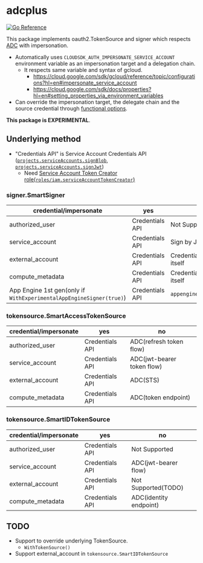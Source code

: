 # adcplus

[![Go Reference](https://pkg.go.dev/badge/github.com/apstndb/adcplus.svg)](https://pkg.go.dev/github.com/apstndb/adcplus)

This package implements oauth2.TokenSource and signer which respects [ADC](https://google.aip.dev/auth/4110) with impersonation.

* Automatically uses `CLOUDSDK_AUTH_IMPERSONATE_SERVICE_ACCOUNT` environment variable as an impersonation target and a delegation chain.
  * It respects same variable and syntax of gcloud.
    * https://cloud.google.com/sdk/gcloud/reference/topic/configurations?hl=en#impersonate_service_account
    * https://cloud.google.com/sdk/docs/properties?hl=en#setting_properties_via_environment_variables
* Can override the impersonation target, the delegate chain and the source credential through [functional options](https://pkg.go.dev/github.com/apstndb/adcplus#Option).

**This package is EXPERIMENTAL**.

## Underlying method

* "Credentials API" is Service Account Credentials API ([`projects.serviceAccounts.signBlob`](https://cloud.google.com/iam/docs/reference/credentials/rest/v1/projects.serviceAccounts/signBlob?hl=en), [`projects.serviceAccounts.signJwt`](https://cloud.google.com/iam/docs/reference/credentials/rest/v1/projects.serviceAccounts/signJwt?hl=en))
  * Need [Service Account Token Creator role(`roles/iam.serviceAccountTokenCreator`)](https://cloud.google.com/iam/docs/impersonating-service-accounts)

### signer.SmartSigner

|credential/impersonate|yes|no|
|---|---|---|
|authorized_user|Credentials API|Not Supported|
|service_account|Credentials API|Sign by JSON key|
|external_account|Credentials API|Credentials API as itself|
|compute_metadata|Credentials API|Credentials API as itself|
|App Engine 1st gen(only if `WithExperimentalAppEngineSigner(true)`)|Credentials API|`appengine.SignBytes()`|

### tokensource.SmartAccessTokenSource

|credential/impersonate|yes|no|
|---|---|---|
|authorized_user|Credentials API|ADC(refresh token flow)|
|service_account|Credentials API|ADC(jwt-bearer token flow)|
|external_account|Credentials API|ADC(STS)|
|compute_metadata|Credentials API|ADC(token endpoint)|

### tokensource.SmartIDTokenSource

|credential/impersonate|yes|no|
|---|---|---|
|authorized_user|Credentials API|Not Supported|
|service_account|Credentials API|ADC(jwt-bearer flow)|
|external_account|Credentials API|Not Supported(TODO)|
|compute_metadata|Credentials API|ADC(identity endpoint)|

## TODO

* Support to override underlying TokenSource.
  * `WithTokenSource()`
* Support external_account in `tokensource.SmartIDTokenSource`

